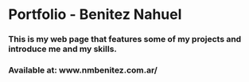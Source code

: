 <h1>Portfolio - Benitez Nahuel</h1>
<h3>This is my web page that features some of my projects and introduce me and my skills.</h3>
<h3>Available at: www.nmbenitez.com.ar/</h3>
